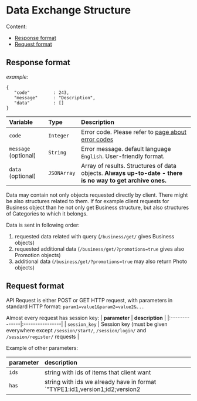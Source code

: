 # Data Exchange Structure #

Content:

  * [Response format](DataExchangeStructure#Response_format.md)
  * [Request format](DataExchangeStructure#Request_format.md)

## Response format ##

_example:_
```
{	
   "code"         : 243,
   "message"      : "Description",
   "data"         : []
}
```


| **Variable** | **Type** | **Description** |
|:-------------|:---------|:----------------|
| `code` | `Integer` | Error code. Please refer to [page about error codes](ErrorCodes.md) |
| `message` (optional) | `String` | Error message. default language `English`. User-friendly format. |
| `data` (optional) | `JSONArray` | Array of results. Structures of data objects. **Always up-to-date - there is no way to get archive ones.** |

Data may contain not only objects requested directly by client. There might be also structures related to them. If for example client requests for Business object than he not only get Business structure, but also structures of Categories to which it belongs.

Data is sent in following order:
  1. requested data related with query (`/business/get/` gives Business objects)
  1. requested additional data (`/business/get/?promotions=true` gives also Promotion objects)
  1. additional data (`/business/get/?promotions=true` may also return Photo objects)

## Request format ##

API Request is either POST or GET HTTP request, with parameters in standard HTTP format:
`param1=value1&param2=value2&...`

Almost every request has session key:
| **parameter** | **description** |
|:--------------|:----------------|
| `session_key` | Session key (must be given everywhere except `/session/start/`, `/session/login/` and `/session/register/` requests |

Example of other parameters:

| **parameter** | **description** |
|:--------------|:----------------|
| `ids` | string with ids of items that client want |
| `has` | string with ids we already have in format `"TYPE1:id1,version1;id2;version2|TYPE2:id1,version1;id2;version2"` |
<a href='Hidden comment: 
|| `new` || JSONObject  z jednym obiektem który tworzymy . Obiekt powinien być pozbawiony pól id i version (te nadaje serwer) ale musi mieć pole type (typ tworzonego obiektu) ||
|| up || JSONObject  z jednym obiektem który uaktualniamy (cały obiekt). Obiekt musi mieć wszystkie z pól id , version , type ||
|| del || JSONObject  z jednym obiektem który usuwamy (tylko nagłówek). Obiekt musi mieć wszystkie z pól id , version , type. ||
'></a>
<a href='Hidden comment: 
*A czemu nie JSONArray z headerami .. przy id i version nie bedziesz znal typu ..  rozwiazanie z headerami jest chyba bardziej generyczne .. ja mam obiekt Header ktory extenduja wszystkie inne obiekty bazodanowe*
Jest bardziej generyczne, ale niezgodne z konwencja HTTP. Mozemy ewentualnie napisac calkiem nowy wlasny protokol na socketach zamiast na HTTP. Ale to next time ;)
'></a>